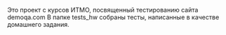 Это проект с курсов ИТМО, посвященный тестированию сайта demoqa.com
В папке tests_hw собраны тесты, написанные в качестве домашнего задания.
